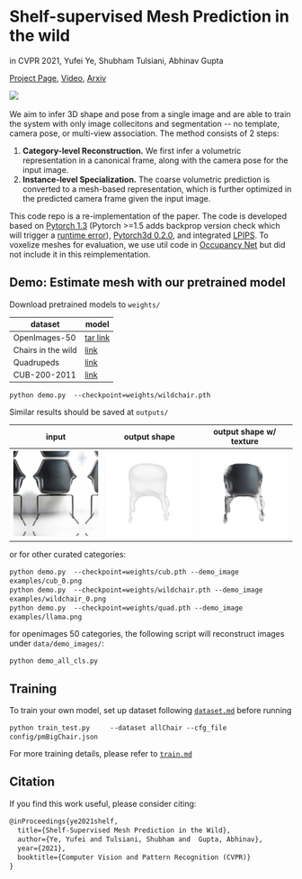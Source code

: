 
# Shelf-supervised Mesh Prediction in the wild 
in CVPR 2021, Yufei Ye, Shubham Tulsiani, Abhinav Gupta

[Project Page](https://judyye.github.io/ShSMesh/), [Video](https://youtu.be/OAiFEAuzPZk), [Arxiv](https://arxiv.org/abs/2102.06195) 

![](https://judyye.github.io/ShSMesh/data/teaser.gif) 

We aim to infer 3D shape and pose from a single image and are able to train the system with only image collecitons and 
segmentation -- no template, camera pose, or multi-view association. The method consists of 2 steps:  

1. **Category-level Reconstruction.** We first infer a volumetric representation in a canonical
frame, along with the camera pose for the input image. 
2. **Instance-level Specialization.** The coarse volumetric prediction is converted to a mesh-based representation, which is further optimized in the predicted camera frame given the input image.

This code repo is a re-implementation of the paper. The code is developed based on [Pytorch 1.3](https://pytorch.org/) 
(Pytorch >=1.5 adds backprop version check which will trigger a [runtime error](https://discuss.pytorch.org/t/solved-pytorch1-5-runtimeerror-one-of-the-variables-needed-for-gradient-computation-has-been-modified-by-an-inplace-operation/90256)), 
[Pytorch3d 0.2.0](https://github.com/facebookresearch/pytorch3d/tree/master/pytorch3d),
and integrated [LPIPS](https://github.com/richzhang/PerceptualSimilarity).
To voxelize meshes for evaluation, we use util code in [Occupancy Net](https://github.com/autonomousvision/occupancy_networks/tree/master/im2mesh) but did not include it in this reimplementation.  


## Demo: Estimate mesh with our pretrained model
Download pretrained models to `weights/`

| dataset | model |
| --- | --- |
|OpenImages-50 | [tar link](https://drive.google.com/file/d/1BOIcPRXdpKPNi6G3pjDSkyaKGCf5kMDm/view?usp=sharing) |
|Chairs in the wild | [link](https://drive.google.com/file/d/1cZVOB7doSC2-DyqkzUSLoSkvKrYPdZOq/view?usp=sharing) |
|Quadrupeds | [link](https://drive.google.com/file/d/1IpQMvZnProHcENIa-GC_IEaxY9e1zvH6/view?usp=sharing) |
|CUB-200-2011 | [link](https://drive.google.com/file/d/1Y-jf-CxhVX83FDDsT4hA6UG44xFQTFqG/view?usp=sharing) |
 
```
python demo.py  --checkpoint=weights/wildchair.pth
```
Similar results should be saved at `outputs/`

|input | output shape | output shape w/ texture | 
|---| ---| --- |
|![](examples/allChair_0.png) | ![](examples/demo_out/allChair_0_mesh_az.gif) | ![](examples/demo_out/allChair_0_meshTexture_az.gif)|

or for other curated categories:

```
python demo.py  --checkpoint=weights/cub.pth --demo_image examples/cub_0.png
python demo.py  --checkpoint=weights/wildchair.pth --demo_image examples/wildchair_0.png
python demo.py  --checkpoint=weights/quad.pth --demo_image examples/llama.png
```

for openimages 50 categories, the following script will reconstruct images under `data/demo_images/`:
```
python demo_all_cls.py 
```


## Training
To train your own model, set up dataset following [`dataset.md`](docs/dataset.md) before running 
```
python train_test.py     --dataset allChair --cfg_file config/pmBigChair.json 
```

For more training details, please refer to [`train.md`](docs/train.md)


## Citation
If you find this work useful, please consider citing:
```
@inProceedings{ye2021shelf,
  title={Shelf-Supervised Mesh Prediction in the Wild},
  author={Ye, Yufei and Tulsiani, Shubham and  Gupta, Abhinav},
  year={2021},
  booktitle={Computer Vision and Pattern Recognition (CVPR)}
}
```
